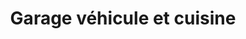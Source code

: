 ---
title: "Garage véhicule et cuisine"
url: /korodou/garage-vehicule-et-cuisine-sur-la-route-de-laeroport/
shop: Autowerkstatt
---